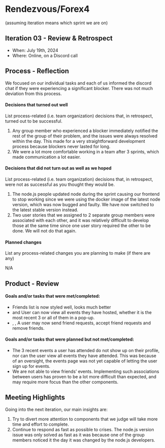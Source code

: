 # Rendezvous/Forex4

(assuming iteration means which sprint we are on)
## Iteration 03 - Review & Retrospect

 * When: July 19th, 2024
 * Where: Online, on a Discord call

## Process - Reflection

We focused on our individual tasks and each of us informed the discord chat if they were experiencing a significant blocker. There was not much deviation from this process.

#### Decisions that turned out well

List process-related (i.e. team organization) decisions that, in retrospect, turned out to be successful.
1) Any group member who experienced a blocker immediately notified the rest of the group of their problem, and the issues were always resolved within the day. This made for a very straightforward development process because blockers never lasted for long.
2) We were a lot more comfortable working in a team after 3 sprints, which made communication a lot easier.

#### Decisions that did not turn out as well as we hoped

List process-related (i.e. team organization) decisions that, in retrospect, were not as successful as you thought they would be.
1) The node.js people updated node during the sprint causing our frontend to stop working since we were using the docker image of the latest node version, which was now bugged and faulty. We have now switched to the latest stable version instead. 
2) Two user stories that we assigned to 2 separate group members were associated with each other, and it was relatively difficult to develop those at the same time since one user story required the other to be done. We will not do that again.

#### Planned changes

List any process-related changes you are planning to make (if there are any)

N/A

## Product - Review

#### Goals and/or tasks that were met/completed:

- <REN-28> Friends list is now styled well, looks much better
- <REN-17> and <REN-38> User can now view all events they have hosted, whether it is the most recent 3 or all of them in a pop-up.
- <REN-43>, <REN-46>, <REN-48> A user may now send friend requests, accept friend requests and remove friends.

#### Goals and/or tasks that were planned but not met/completed:

- <REN-39> The 3 recent events a user has attended do not show up on their profile, nor can the user view all events they have attended. This was because of an oversight, the events page was not yet capable of letting the user sign up for events.
- <REN-8> We are not able to view friends’ events. Implementing such associations between users has proven to be a lot more difficult than expected, and may require more focus than the other components.

## Meeting Highlights

Going into the next iteration, our main insights are:
1) Try to divert more attention to components that we judge will take more time and effort to complete.
2) Continue to respond as fast as possible to crises. The node.js version issue was only solved as fast as it was because one of the group members noticed it the day it was changed by the node.js developers.


